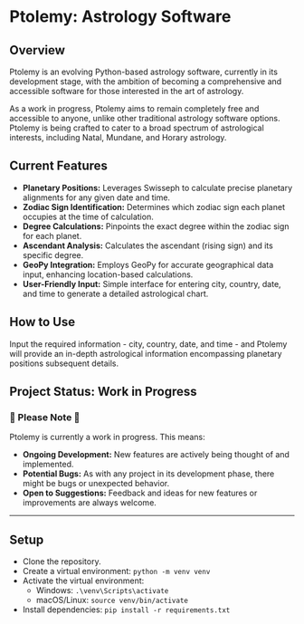 # Ptolemy: Astrology Software

## Overview
Ptolemy is an evolving Python-based astrology software, currently in its development stage, with the ambition of becoming a comprehensive and accessible software for those interested in the art of astrology.

As a work in progress, Ptolemy aims to remain completely free and accessible to anyone, unlike other traditional astrology software options. Ptolemy is being crafted to cater to a broad spectrum of astrological interests, including Natal, Mundane, and Horary astrology.

## Current Features
- **Planetary Positions:** Leverages Swisseph to calculate precise planetary alignments for any given date and time.
- **Zodiac Sign Identification:** Determines which zodiac sign each planet occupies at the time of calculation.
- **Degree Calculations:** Pinpoints the exact degree within the zodiac sign for each planet.
- **Ascendant Analysis:** Calculates the ascendant (rising sign) and its specific degree.
- **GeoPy Integration:** Employs GeoPy for accurate geographical data input, enhancing location-based calculations.
- **User-Friendly Input:** Simple interface for entering city, country, date, and time to generate a detailed astrological chart.

## How to Use
Input the required information - city, country, date, and time - and Ptolemy will provide an in-depth astrological information encompassing planetary positions subsequent details.

## Project Status: Work in Progress

### 🚧 Please Note 🚧
Ptolemy is currently a work in progress. This means:
- **Ongoing Development:** New features are actively being thought of and implemented.
- **Potential Bugs:** As with any project in its development phase, there might be bugs or unexpected behavior.
- **Open to Suggestions:** Feedback and ideas for new features or improvements are always welcome.

---

## Setup

- Clone the repository.
- Create a virtual environment: `python -m venv venv`
- Activate the virtual environment:
  - Windows: `.\venv\Scripts\activate`
  - macOS/Linux: `source venv/bin/activate`
- Install dependencies: `pip install -r requirements.txt`

